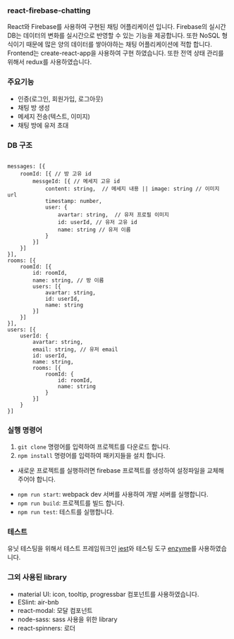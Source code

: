 ### react-firebase-chatting
React와 Firebase를 사용하여 구현된 채팅 어플리케이션 입니다. Firebase의 실시간 DB는 데이터의 변화를 실시간으로 반영할 수 있는 기능을 제공합니다. 또한 NoSQL 형식이기 때문에 많은 양의 데이터를 쌓아야하는 채팅 어플리케이션에 적합 합니다. Frontend는 create-react-app을 사용하여 구현 하였습니다. 또한 전역 상태 관리를 위해서 redux를 사용하였습니다.

### 주요기능
- 인증(로그인, 회원가입, 로그아웃) 
- 채팅 방 생성
- 메세지 전송(텍스트, 이미지)
- 채팅 방에 유저 초대

### DB 구조
```

messages: [{
    roomId: [{ // 방 고유 id
        messgeId: [{ // 메세지 고유 id
            content: string,  // 메세지 내용 || image: string // 이미지 url
            timestamp: number,
            user: {
                avartar: string,  // 유저 프로필 이미지
                id: userId, // 유저 고유 id
                name: string // 유저 이름
            }
        }]
    }]
}],
rooms: [{
    roomId: [{
        id: roomId,
        name: string, // 방 이름
        users: [{
            avartar: string,
            id: userId,
            name: string
        }]
    }]
}],
users: [{
    userId: {
        avartar: string,
        email: string, // 유저 email
        id: userId,
        name: string,
        rooms: [{
            roomId: {
                id: roomId,
                name: string
            }
        }] 
    }
}]                  
```

### 실행 명령어
1. `git clone` 명령어를 입력하여 프로젝트를 다운로드 합니다.
2. `npm install` 명령어를 입력하여 패키지들을 설치 합니다.

* 새로운 프로젝트를 실행하려면 firebase 프로젝트를 생성하여 설정파일을 교체해 주어야 합니다.

- `npm run start`: webpack dev 서버를 사용하여 개발 서버를 실행합니다.
- `npm run build`: 프로젝트를 빌드 합니다.
- `npm run test`: 테스트를 실행합니다.

### 테스트
유닛 테스팅을 위해서 테스트 프레임워크인 [jest](https://jestjs.io/)와 테스팅 도구 [enzyme](https://github.com/airbnb/enzyme)를 사용하였습니다.

### 그외 사용된 library
- material UI: icon, tooltip, progressbar 컴포넌트를 사용하였습니다.
- ESlint: air-bnb
- react-modal: 모달 컴포넌트
- node-sass: sass 사용을 위한 library
- react-spinners: 로더

